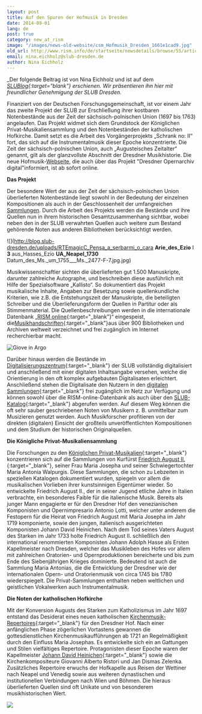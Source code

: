 ```yaml
---
layout: post
title: Auf den Spuren der Hofmusik in Dresden
date: 2014-09-01
lang: de
post: true
category: new_at_rism
image: "/images/news-old-website/csm_Hofmusik_Dresden_1661e1cad9.jpg"
old_url: http://www.rism.info/de/startseite/newsdetails/browse/55/article/64/on-the-trail-of-the-music-at-the-dresden-court.html
email: nina.eichholz@slub-dresden.de
author: Nina Eichholz
---
```


_Der folgende Beitrag ist von Nina Eichholz und ist auf dem _[_SLUBlog_](https://blog.slub-dresden.de/beitrag/2014/08/19/auf-den-spuren-der-hofmusik-in-dresden/){:target="_blank"}_ erschienen. Wir präsentieren ihn hier mit freundlicher Genehmigung der SLUB Dresden._


Finanziert von der Deutschen Forschungsgemeinschaft, ist vor einem Jahr das zweite Projekt der SLUB zur Erschließung ihrer kostbaren Notenbestände aus der Zeit der sächsisch-polnischen Union (1697 bis 1763) angelaufen. Das Projekt widmet sich dem Grundstock der Königlichen Privat-Musikaliensammlung und den Notenbeständen der katholischen Hofkirche. Damit setzt es die Arbeit des Vorgängerprojekts „Schrank no: II“ fort, das sich auf die Instrumentalmusik dieser Epoche konzentrierte. Die Zeit der sächsisch-polnischen Union, auch „Augusteisches Zeitalter“ genannt, gilt als der glanzvollste Abschnitt der Dresdner Musikhistorie. Die neue Hofmusik-[Webseite](http://hofmusik.slub-dresden.de/en/), die auch über das Projekt "Dresdner Opernarchiv digital"informiert, ist ab sofort online.


**Das Projekt**

Der besondere Wert der aus der Zeit der sächsisch-polnischen Union überlieferten Notenbestände liegt sowohl in der Bedeutung der einzelnen Kompositionen als auch in der Geschlossenheit der umfangreichen [Sammlungen](http://hofmusik.slub-dresden.de/en/themen/hofkirche-koenigliche-privat-musikaliensammlung/der-bestand/). Durch die Arbeit des Projekts werden die Bestände und ihre Quellen nun in ihrem historischen Gesamtzusammenhang sichtbar, wobei neben den in der SLUB verwahrten Quellen auch weitere zum Bestand gehörende Noten aus anderen Bibliotheken berücksichtigt werden.

![](http://blog.slub-dresden.de/uploads/RTEmagicC_Pensa_a_serbarmi_o_cara __Arie_des_Ezio__ I __3__ aus_Hasses_Ezio __UA_Neapel_1730__ Datum_des_Ms._um_1755___Ms._2477-F-7.jpg.jpg)

Musikwissenschaftler sichten die überlieferten gut 1.500 Manuskripte, darunter zahlreiche Autographe, und beschreiben diese ausführlich mit Hilfe der Spezialsoftware „Kallisto“. So dokumentiert das Projekt musikalische Inhalte, Angaben zur Besetzung sowie quellenkundliche Kriterien, wie z.B. die Entstehungszeit der Manuskripte, die beteiligten Schreiber und die Überlieferungsform der Quellen in Partitur oder als Stimmenmaterial. Die Quellenbeschreibungen werden in die internationale Datenbank „[RISM online](https://opac.rism.info/){:target="_blank"}“ eingespeist, die[Musikhandschriften](http://www.slub-dresden.de/sammlungen/musik/musikhandschriften-und-alte-drucke/){:target="_blank"}aus über 900 Bibliotheken und Archiven weltweit verzeichnet und frei zugänglich im Internet recherchierbar macht.

![Giove in Argo](http://blog.slub-dresden.de/fileadmin/groups/slubsite/Blog/Giove_in_Argo_Lotti_01.jpg)

Darüber hinaus werden die Bestände im [Digitalisierungszentrum](http://www.slub-dresden.de/ueber-uns/ddz/){:target="_blank"} der SLUB vollständig digitalisiert und anschließend mit einer digitalen Inhaltsangabe versehen, welche die Orientierung in den oft komplex aufgebauten Digitalisaten erleichtert. Anschließend stehen die Digitalisate den Nutzern in den [digitalen Sammlungen](http://digital.slub-dresden.de/kollektionen/){:target="_blank"} frei zugänglich im Netz zur Verfügung und können sowohl über die RISM-online-Datenbank als auch über den [SLUB-Katalog](http://www.slub-dresden.de/recherche/){:target="_blank"} abgerufen werden. Auf diesem Weg können die oft sehr sauber geschriebenen Noten von Musikern z. B. unmittelbar zum Musizieren genutzt werden. Auch Musikforscher profitieren von der direkten (digitalen) Einsicht der großteils unveröffentlichten Kompositionen und dem Studium der historischen Originalquellen.


**Die Königliche Privat-Musikaliensammlung**

Die Forschungen zu den [Königlichen Privat-Musikalien](https://hofmusik.slub-dresden.de/themen/hofkirche-koenigliche-privat-musikaliensammlung/){:target="_blank"} konzentrieren sich auf die Sammlungen von Kurfürst [Friedrich August II.](http://de.wikipedia.org/wiki/August_III._%28Polen%29){:target="_blank"}, seiner Frau Maria Josepha und seiner Schwiegertochter Maria Antonia Walpurgis. Diese Sammlungen, die schon zu Lebzeiten in speziellen Katalogen dokumentiert wurden, spiegeln vor allem die musikalischen Vorlieben ihrer kunstsinnigen Eigentümer wieder. So entwickelte Friedrich August II., der in seiner Jugend etliche Jahre in Italien verbrachte, ein besonderes Faible für die italienische Musik. Bereits als junger Mann engagierte er für den Dresdner Hof den venezianischen Komponisten und Opernimpresario Antonio Lotti, welcher unter anderem die Festopern für die Heirat von Friedrich August mit Maria Josepha im Jahr 1719 komponierte, sowie den jungen, italienisch ausgerichteten Komponisten Johann David Heinichen. Nach dem Tod seines Vaters August des Starken im Jahr 1733 holte Friedrich August II. schließlich den international renommierten Komponisten Johann Adolph Hasse als Ersten Kapellmeister nach Dresden, welcher das Musikleben des Hofes vor allem mit zahlreichen Oratorien- und Opernproduktionen bereicherte und bis zum Ende des Siebenjährigen Krieges dominierte. Bedeutend ist auch die Sammlung Maria Antonias, die die Entwicklung der Dresdner wie der internationalen Opern- und Oratorienmusik von circa 1745 bis 1780 wiederspiegelt. Die Privat-Sammlungen enthalten neben weltlichen und geistlichen Vokalwerken auch Instrumentalmusik.

**Die Noten der katholischen Hofkirche**

Mit der Konversion Augusts des Starken zum Katholizismus im Jahr 1697 entstand das Desiderat eines neuen katholischen [Kirchenmusik-Repertoires](https://hofmusik.slub-dresden.de/themen/hofkirche-koenigliche-privat-musikaliensammlung/){:target="_blank"} für den Dresdner Hof. Nach einer anfänglichen Phase zögerlichen Vortastens gewannen die gottesdienstlichen Kirchenmusikaufführungen ab 1721 an Regelmäßigkeit durch den Einfluss Maria Josephas. Es entwickelte sich ein an Gattungen und Stilen vielfältiges Repertoire. Protagonisten dieser Epoche waren der Kapellmeister [Johann David Heinichen](http://de.wikipedia.org/wiki/Johann_David_Heinichen){:target="_blank"} sowie die Kirchenkompositeure Giovanni Alberto Ristori und Jan Dismas Zelenka. Zusätzliches Repertoire erwuchs der Hofkapelle aus Reisen der Wettiner nach Neapel und Venedig sowie aus weiteren dynastischen und institutionellen Verbindungen nach Wien und Böhmen. Die hieraus überlieferten Quellen sind oft Unikate und von besonderem musikhistorischen Wert.

![](http://blog.slub-dresden.de/uploads/RTEmagicC_Caldara_Missa_dolorosa.jpg.jpg)
